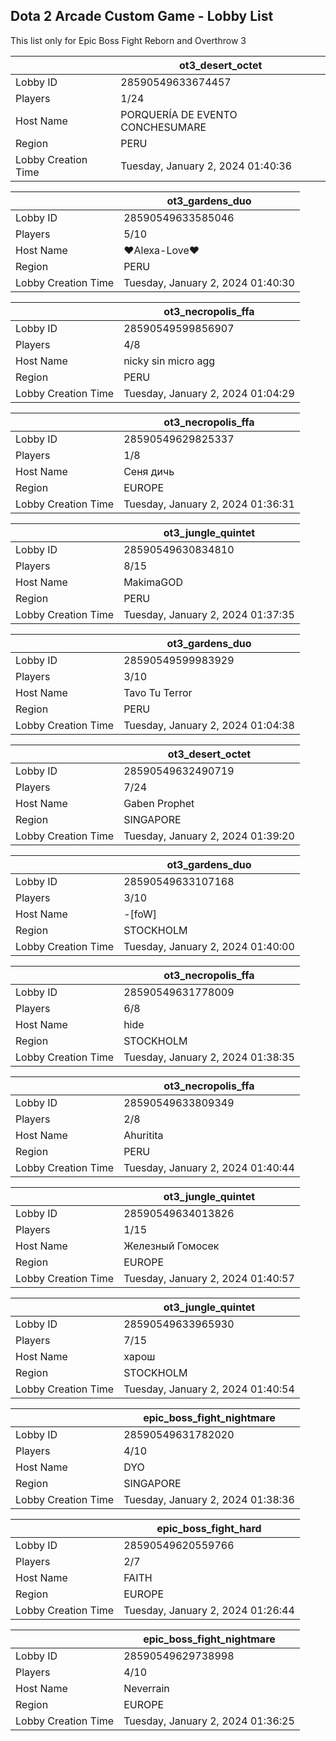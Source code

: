## Dota 2 Arcade Custom Game - Lobby List

This list only for Epic Boss Fight Reborn and Overthrow 3

|  | ot3_desert_octet |
| ------ | ------ |
| Lobby ID | 28590549633674457 |
| Players | 1/24 |
| Host Name | PORQUERÍA DE EVENTO CONCHESUMARE |
| Region | PERU |
| Lobby Creation Time | Tuesday, January 2, 2024 01:40:36 |


|  | ot3_gardens_duo |
| ------ | ------ |
| Lobby ID | 28590549633585046 |
| Players | 5/10 |
| Host Name | ♥Alexa-Love♥ |
| Region | PERU |
| Lobby Creation Time | Tuesday, January 2, 2024 01:40:30 |


|  | ot3_necropolis_ffa |
| ------ | ------ |
| Lobby ID | 28590549599856907 |
| Players | 4/8 |
| Host Name | nicky sin micro agg |
| Region | PERU |
| Lobby Creation Time | Tuesday, January 2, 2024 01:04:29 |


|  | ot3_necropolis_ffa |
| ------ | ------ |
| Lobby ID | 28590549629825337 |
| Players | 1/8 |
| Host Name | Сеня дичь |
| Region | EUROPE |
| Lobby Creation Time | Tuesday, January 2, 2024 01:36:31 |


|  | ot3_jungle_quintet |
| ------ | ------ |
| Lobby ID | 28590549630834810 |
| Players | 8/15 |
| Host Name | MakimaGOD |
| Region | PERU |
| Lobby Creation Time | Tuesday, January 2, 2024 01:37:35 |


|  | ot3_gardens_duo |
| ------ | ------ |
| Lobby ID | 28590549599983929 |
| Players | 3/10 |
| Host Name | Tavo Tu Terror |
| Region | PERU |
| Lobby Creation Time | Tuesday, January 2, 2024 01:04:38 |


|  | ot3_desert_octet |
| ------ | ------ |
| Lobby ID | 28590549632490719 |
| Players | 7/24 |
| Host Name | Gaben Prophet |
| Region | SINGAPORE |
| Lobby Creation Time | Tuesday, January 2, 2024 01:39:20 |


|  | ot3_gardens_duo |
| ------ | ------ |
| Lobby ID | 28590549633107168 |
| Players | 3/10 |
| Host Name | -[foW] |
| Region | STOCKHOLM |
| Lobby Creation Time | Tuesday, January 2, 2024 01:40:00 |


|  | ot3_necropolis_ffa |
| ------ | ------ |
| Lobby ID | 28590549631778009 |
| Players | 6/8 |
| Host Name | hide |
| Region | STOCKHOLM |
| Lobby Creation Time | Tuesday, January 2, 2024 01:38:35 |


|  | ot3_necropolis_ffa |
| ------ | ------ |
| Lobby ID | 28590549633809349 |
| Players | 2/8 |
| Host Name | Ahuritita |
| Region | PERU |
| Lobby Creation Time | Tuesday, January 2, 2024 01:40:44 |


|  | ot3_jungle_quintet |
| ------ | ------ |
| Lobby ID | 28590549634013826 |
| Players | 1/15 |
| Host Name | Железный Гомосек |
| Region | EUROPE |
| Lobby Creation Time | Tuesday, January 2, 2024 01:40:57 |


|  | ot3_jungle_quintet |
| ------ | ------ |
| Lobby ID | 28590549633965930 |
| Players | 7/15 |
| Host Name | харош |
| Region | STOCKHOLM |
| Lobby Creation Time | Tuesday, January 2, 2024 01:40:54 |


|  | epic_boss_fight_nightmare |
| ------ | ------ |
| Lobby ID | 28590549631782020 |
| Players | 4/10 |
| Host Name | DYO |
| Region | SINGAPORE |
| Lobby Creation Time | Tuesday, January 2, 2024 01:38:36 |


|  | epic_boss_fight_hard |
| ------ | ------ |
| Lobby ID | 28590549620559766 |
| Players | 2/7 |
| Host Name | FAITH |
| Region | EUROPE |
| Lobby Creation Time | Tuesday, January 2, 2024 01:26:44 |


|  | epic_boss_fight_nightmare |
| ------ | ------ |
| Lobby ID | 28590549629738998 |
| Players | 4/10 |
| Host Name | Neverrain |
| Region | EUROPE |
| Lobby Creation Time | Tuesday, January 2, 2024 01:36:25 |


